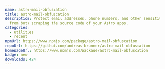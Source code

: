 ```yaml
---
name: astro-mail-obfuscation
title: astro-mail-obfuscation
description: Protect email addresses, phone numbers, and other sensitive data
  from bots scraping the source code of your Astro apps.
categories:
  - utilities
  - recent
npmUrl: https://www.npmjs.com/package/astro-mail-obfuscation
repoUrl: https://github.com/andreas-brunner/astro-mail-obfuscation
homepageUrl: https://www.npmjs.com/package/astro-mail-obfuscation
badge: new
downloads: 424
---
```

